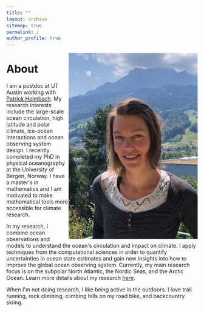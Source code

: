 ```yaml
---
title: ""
layout: archive
sitemap: true
permalink: /
author_profile: true
---
```


<img src="/assets/images/NoraLoose.JPG" width="340px" alt="Nora Loose" align="right" padding="30px" />

# About

I am a postdoc at UT Austin working with [Patrick Heimbach](https://heimbach.wordpress.com/). My research interests include the large-scale ocean circulation, high latitude and polar climate, ice-ocean interactions and ocean observing system design.
I recently completed my PhD in physical oceanography at the University of Bergen, Norway. I have a master's in mathematics and I am motivated to make mathematical tools more accessible for climate research.

In my research, I combine ocean observations and models to understand the ocean's circulation and impact on climate.
I apply techniques from the computational sciences in order to quantify uncertainties in ocean state estimates and gain new insights into how to improve the global ocean observing system.
Currently, my main research focus is on the subpolar North Atlantic, the Nordic Seas, and the Arctic Ocean.
Learn more details about my research [here](/research/).

When I'm not doing research, I like being active in the outdoors. I love trail running, rock climbing, climbing hills on my road bike, and backcountry skiing.
